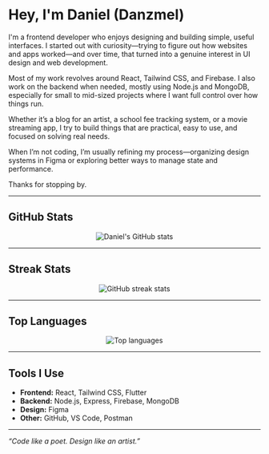 # Hey, I'm Daniel (Danzmel)

I'm a frontend developer who enjoys designing and building simple, useful interfaces. I started out with curiosity—trying to figure out how websites and apps worked—and over time, that turned into a genuine interest in UI design and web development.

Most of my work revolves around React, Tailwind CSS, and Firebase. I also work on the backend when needed, mostly using Node.js and MongoDB, especially for small to mid-sized projects where I want full control over how things run.

Whether it’s a blog for an artist, a school fee tracking system, or a movie streaming app, I try to build things that are practical, easy to use, and focused on solving real needs.

When I’m not coding, I’m usually refining my process—organizing design systems in Figma or exploring better ways to manage state and performance.

Thanks for stopping by.

---

## GitHub Stats

<p align="center">
  <img src="https://github-readme-stats.vercel.app/api?code4daniel=code4daniel&show_icons=true&theme=radical" alt="Daniel's GitHub stats" />
</p>

---

## Streak Stats

<p align="center">
  <img src="https://streak-stats.demolab.com?user=your-username&theme=radical&hide_border=true" alt="GitHub streak stats" />
</p>

---

## Top Languages

<p align="center">
  <img src="https://github-readme-stats.vercel.app/api/top-langs/?username=your-username&layout=compact&theme=radical" alt="Top languages" />
</p>

---

## Tools I Use

- **Frontend:** React, Tailwind CSS, Flutter  
- **Backend:** Node.js, Express, Firebase, MongoDB  
- **Design:** Figma  
- **Other:** GitHub, VS Code, Postman

---

_“Code like a poet. Design like an artist.”_

